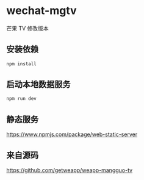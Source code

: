 # wechat-mgtv

芒果 TV 修改版本

## 安装依赖

```bash
npm install
```

## 启动本地数据服务

```bash
npm run dev
```

## 静态服务

https://www.npmjs.com/package/web-static-server


## 来自源码

https://github.com/getweapp/weapp-mangguo-tv



